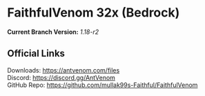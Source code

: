 # FaithfulVenom 32x (Bedrock)

**Current Branch Version:** _1.18-r2_  

## Official Links

Downloads: https://antvenom.com/files  
Discord: https://discord.gg/AntVenom  
GitHub Repo: https://github.com/mullak99s-Faithful/FaithfulVenom  
